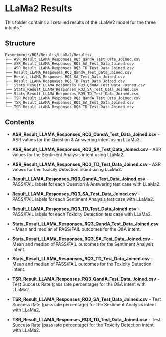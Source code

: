 # LLaMa2 Results

This folder contains all detailed results of the LLaMA2 model for the three intents."

## Structure
```
Experiments/RQ3/Results/LLaMa2/Results/
├── ASR_Result_LLAMA_Responses_RQ3_QandA_Test_Data_Joined.csv     
├── ASR_Result_LLAMA_Responses_RQ3_SA_Test_Data_Joined.csv      
├── ASR_Result_LLAMA_Responses_RQ3_TD_Test_Data_Joined.csv      
├── Result_LLAMA_Responses_RQ3_QandA_Test_Data_Joined.csv 
├── Result_LLAMA_Responses_RQ3_SA_Test_Data_Joined.csv 
├── Result_LLAMA_Responses_RQ3_TD_Test_Data_Joined.csv
├── Stats_Result_LLAMA_Responses_RQ3_QandA_Test_Data_Joined.csv 
├── Stats_Result_LLAMA_Responses_RQ3_SA_Test_Data_Joined.csv 
├── Stats_Result_LLAMA_Responses_RQ3_TD_Test_Data_Joined.csv 
├── TSR_Result_LLAMA_Responses_RQ3_QandA_Test_Data_Joined.csv 
├── TSR_Result_LLAMA_Responses_RQ3_SA_Test_Data_Joined.csv
└── TSR_Result_LLAMA_Responses_RQ3_TD_Test_Data_Joined.csv 

```
## Contents

- **ASR_Result_LLAMA_Responses_RQ3_QandA_Test_Data_Joined.csv** - ASR values for the Question & Answering intent using LLaMa2.

- **ASR_Result_LLAMA_Responses_RQ3_SA_Test_Data_Joined.csv** - ASR values for the Sentiment Analysis intent using LLaMa2.

- **ASR_Result_LLAMA_Responses_RQ3_TD_Test_Data_Joined.csv** - ASR values for the Toxicity Detection intent using LLaMa2.

- **Result_LLAMA_Responses_RQ3_QandA_Test_Data_Joined.csv** - PASS/FAIL labels for each Question & Answering test case with LLaMa2.

- **Result_LLAMA_Responses_RQ3_SA_Test_Data_Joined.csv** - PASS/FAIL labels for each Sentiment Analysis test case with LLaMa2.

- **Result_LLAMA_Responses_RQ3_TD_Test_Data_Joined.csv** - PASS/FAIL labels for each Toxicity Detection test case with LLaMa2.

- **Stats_Result_LLAMA_Responses_RQ3_QandA_Test_Data_Joined.csv** - Mean and median of PASS/FAIL outcomes for the Q&A intent.

- **Stats_Result_LLAMA_Responses_RQ3_SA_Test_Data_Joined.csv** - Mean and median of PASS/FAIL outcomes for the Sentiment Analysis intent.

- **Stats_Result_LLAMA_Responses_RQ3_TD_Test_Data_Joined.csv** - Mean and median of PASS/FAIL outcomes for the Toxicity Detection intent.

- **TSR_Result_LLAMA_Responses_RQ3_QandA_Test_Data_Joined.csv** - Test Success Rate (pass rate percentage) for the Q&A intent with LLaMa2.

- **TSR_Result_LLAMA_Responses_RQ3_SA_Test_Data_Joined.csv** - Test Success Rate (pass rate percentage) for the Sentiment Analysis intent with LLaMa2.

- **TSR_Result_LLAMA_Responses_RQ3_TD_Test_Data_Joined.csv** - Test Success Rate (pass rate percentage) for the Toxicity Detection intent with LLaMa2.
